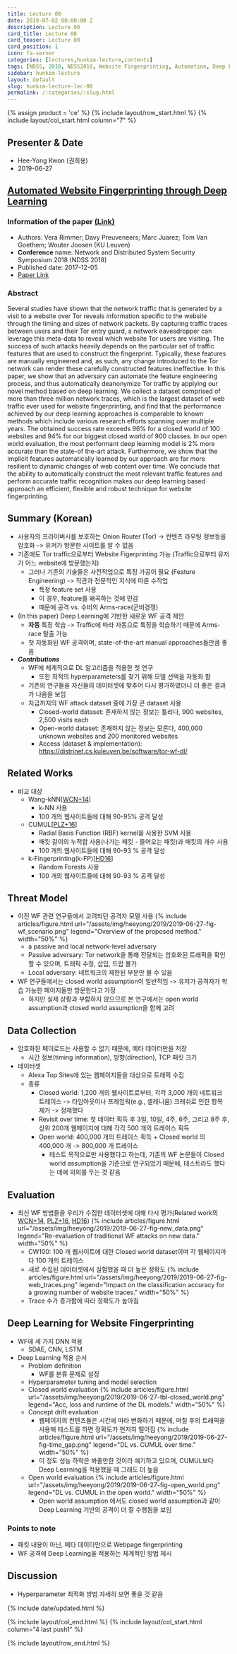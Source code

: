 ```yaml
---
title: Lecture 00
date: 2019-07-02 00:00:00 Z
description: Lecture 00
card_title: Lecture 00
card_teaser: Lecture 00
card_position: 1
icon: fa-server
categories: [lectures,hunkim-lecture,contents]
tags: [NDSS, 2018, NDSS2018, Website Fingerprinting, Automation, Deep Learning]
sidebar: hunkim-lecture
layout: default
slug: hunkim-lecture-lec-00
permalink: /:categories/:slug.html
---
```


{% assign product = 'ce' %}
{% include layout/row_start.html %}
{% include layout/col_start.html column="7" %}

## Presenter & Date
+ Hee-Yong Kwon (권희용)
+ 2019-06-27

## [Automated Website Fingerprinting through Deep Learning](https://inhaucs.github.io/seminars/06-27-2019-morning-seminar/presentation/ms-presentation-sy-june-27-2019.html)

### Information of the paper [(Link)](https://arxiv.org/pdf/1708.06376)
+ Authors: Vera Rimmer; Davy Preuveneers; Marc Juarez; Tom Van Goethem; Wouter Joosen (KU Leuven)
+ **Conference** name: Network and Distributed System Security Symposium 2018 (NDSS 2018)
+ Published date: 2017-12-05
+ [Paper Link](https://arxiv.org/pdf/1708.06376.pdf)


### Abstract
Several studies have shown that the network traffic that is generated by a visit to a website over Tor reveals information specific to the website through the timing and sizes of network packets. By capturing traffic traces between users and their Tor entry guard, a network eavesdropper can leverage this meta-data to reveal which website Tor users are visiting. The success of such attacks heavily depends on the particular set of traffic features that are used to construct the fingerprint. Typically, these features are manually engineered and, as such, any change introduced to the Tor network can render these carefully constructed features ineffective. In this paper, we show that an adversary can automate the feature engineering process, and thus automatically deanonymize Tor traffic by applying our novel method based on deep learning. We collect a dataset comprised of more than three million network traces, which is the largest dataset of web traffic ever used for website fingerprinting, and find that the performance achieved by our deep learning approaches is comparable to known methods which include various research efforts spanning over multiple years. The obtained success rate exceeds 96% for a closed world of 100 websites and 94% for our biggest closed world of 900 classes. In our open world evaluation, the most performant deep learning model is 2% more accurate than the state-of the-art attack. Furthermore, we show that the implicit features automatically learned by our approach are far more resilient to dynamic changes of web content over time. We conclude that the ability to automatically construct the most relevant traffic features and perform accurate traffic recognition makes our deep learning based approach an efficient, flexible and robust technique for website fingerprinting.


## Summary (Korean)
+ 사용자의 프라이버시를 보호하는 Onion Router (Tor) -> 컨텐츠 라우팅 정보등을 암호화 -> 유저가 방문한 사이트를 알 수 없음
+ 기존에도 Tor traffic으로부터 Website Figerprinting 가능 (Traffic으로부터 유저가 어느 website에 방문했는지)
  + 그러나 기존의 기술들은 사전작업으로 특징 가공이 필요 (Feature Engineering) -> 직관과 전문적인 지식에 따른 수작업
    + 특정 feature set 사용
    + 이 경우, feature를 왜곡하는 것에 민감
    + 때문에 공격 vs. 수비의 Arms-race(군비경쟁)
+ (In this paper) Deep Learning에 기반한 새로운 WF 공격 제안
  + **자동** 특징 학습 -> Traffic에 따라 자동으로 특징을 학습하기 때문에 Arms-race 탈출 가능
  + 첫 자동화된 WF 공격이며, state-of-the-art manual approaches들만큼 좋음
+ ***Contributions***
  + WF에 체계적으로 DL 알고리즘을 적용한 첫 연구
    + 또한 최적의 hyperparameters를 찾기 위해 모델 선택을 자동화 함
  + 기존의 연구들을 자신들의 데이터셋에 맞추어 다시 평가하였더니 더 좋은 결과가 나옴을 보임
  + 지금까지의 WF attack dataset 중에 가장 큰 dataset 사용
    + Closed-world dataset: 존재하지 않는 정보는 틀리다, 900 websites, 2,500 visits each
    + Open-world dataset: 존재하지 않는 정보는 모른다, 400,000 unknown websites and 200 monitored websites
    + Access (dataset & implementation): https://distrinet.cs.kuleuven.be/software/tor-wf-dl/

## Related Works
+ 비교 대상
  + Wang-kNN[[WCN+14]]
    + k-NN 사용
    + 100 개의 웹사이트들에 대해 90-95% 공격 달성
  + CUMUL[[PLZ+16]]
    + Radial Basis Function (RBF) kernel을 사용한 SVM 사용
    + 패킷 길이의 누적합 사용(나가는 패킷 - 들어오는 패킷)과 패킷의 개수 사용
    + 100 개의 웹사이트들에 대해 90-93 % 공격 달성
  + k-Fingerprinting(k-FP)[[HD16]]
    + Random Forests 사용
    + 100 개의 웹사이트들에 대해 90-93 % 공격 달성

[WCN+14]: <https://www.usenix.org/conference/usenixsecurity14/technical-sessions/presentation/wang_tao> "T. Wang, X. Cai, R. Nithyanand, R. Johnson, and I. Goldberg, “Effective Attacks and Provable Defenses for Website Fingerprinting,” in USENIX Security Symposium. USENIX Association, 2014, pp. 143–157."
[PLZ+16]: <https://nymity.ch/tor-dns/pdf/Panchenko2016a.pdf> "A. Panchenko, F. Lanze, A. Zinnen, M. Henze, J. Pennekamp, K.Wehrle, and T. Engel, “Website fingerprinting at internet scale,” in Network & Distributed System Security Symposium (NDSS). IEEE Computer Society, 2016, pp. 1–15."
[HD16]: <https://www.usenix.org/conference/usenixsecurity16/technical-sessions/presentation/hayes> "J. Hayes and G. Danezis, “k-fingerprinting: a Robust Scalable Website Fingerprinting Technique,” in USENIX Security Symposium. USENIX Association, 2016, pp. 1–17."

## Threat Model
+ 이전 WF 관련 연구들에서 고려되던 공격자 모델 사용
{% include articles/figure.html url="/assets/img/heeyong/2019/2019-06-27-fig-wf_scenario.png" legend="Overview of the proposed method." width="50%" %}
  + a passive and local network-level adversary
  + Passive adversary: Tor network을 통해 전달되는 암호화된 트래픽을 확인할 수 있으며, 트래픽 수정, 삽입, 드랍 불가
  + Local adversary: 네트워크의 제한된 부분만 볼 수 있음
  <!-- + ISP-level의 공격자 가정: 복호화가 가능한 level -->
+ WF 연구들에서는 closed world assumption이 일반적임 -> 유저가 공격자가 학습 가능한 페이지들만 방문한다고 가정
  + 하지만 실제 상황과 부합하지 않으므로 본 연구에서는 open world assumption과 closed world assumption을 함께 고려

## Data Collection
+ 암호화된 페이로드는 사용할 수 없기 때문에, 메타 데이터만을 저장
  + 시간 정보(timing information), 방향(direction), TCP 패킷 크기
+ 데이터셋
  + Alexa Top Sites에 있는 웹페이지들을 대상으로 트래픽 수집
  + 종류
    + Closed world: 1,200 개의 웹사이트로부터, 각각 3,000 개의 네트워크 트레이스 -> 타임아웃이나 프레임웍(e.g., 셀레니움) 크래쉬로 인한 항목 제거 -> 정제했다
    + Revisit over time: 첫 데이터 획득 후 3일, 10일, 4주, 6주, 그리고 8주 후, 상위 200개 웹페이지에 대해 각각 500 개의 트레이스 획득
    + Open world: 400,000 개의 트레이스 획득 + Closed world 의 400,000 개 -> 800,000 개 트레이스
      + 테스트 목적으로만 사용했다고 하는데, 기존의 WF 논문들이 Closed world assumption을 기준으로 연구되었기 때문에, 테스트라도 했다는 데에 의의를 두는 것 같음


## Evaluation
+ 최신 WF 방법들을 우리가 수집한 데이터셋에 대해 다시 평가(Related work의 [WCN+14], [PLZ+16], [HD16])
{% include articles/figure.html url="/assets/img/heeyong/2019/2019-06-27-fig-new_data.png" legend="Re-evaluation of traditional WF attacks on new data." width="50%" %}
  + CW100: 100 개 웹사이트에 대한 Closed world dataset이며 각 웹페이지마다 100 개의 트레이스
  + 새로 수집된 데이터셋에서 실험했을 때 더 높은 정확도
{% include articles/figure.html url="/assets/img/heeyong/2019/2019-06-27-fig-web_traces.png" legend="Impact on the classification accuracy for a growing number of website traces." width="50%" %}
  + Trace 수가 증가함에 따라 정확도가 높아짐

## Deep Learning for Website Fingerprinting
+ WF에 세 가지 DNN 적용
  + SDAE, CNN, LSTM
+ Deep Learning 적용 순서
  + Problem definition
    + WF를 분류 문제로 설정
  + Hyperparameter tuning and model selection
  + Closed world evaluation
{% include articles/figure.html url="/assets/img/heeyong/2019/2019-06-27-tbl-closed_world.png" legend="Acc, loss and runtime of the DL models." width="50%" %}
  + Concept drift evaluation
    + 웹페이지의 컨텐츠들은 시간에 따라 변화하기 때문에, 며칠 후의 트래픽을 사용해 테스트를 하면 정확도가 현저히 떨어짐
{% include articles/figure.html url="/assets/img/heeyong/2019/2019-06-27-fig-time_gap.png" legend="DL vs. CUMUL over time." width="50%" %}
    + 이 정도 성능 하락은 봐줄만한 것이라 얘기하고 있으며, CUMUL보다 Deep Learning을 적용했을 때 그래도 더 높음
  + Open world evaluation
{% include articles/figure.html url="/assets/img/heeyong/2019/2019-06-27-fig-open_world.png" legend="DL vs. CUMUL in the open world." width="50%" %}
    + Open world assumption 에서도 closed world assumption과 같이 Deep Learning 기반의 공격이 더 잘 수행됨을 보임


### Points to note
+ 패킷 내용이 아닌, 메타 데이터만으로 Webpage fingerprinting
+ WF 공격에 Deep Learning을 적용하는 체계적인 방법 제시


## Discussion
+ Hyperparameter 최적화 방법 자세히 보면 좋을 것 같음


{% include date/updated.html %}

{% include layout/col_end.html %}
{% include layout/col_start.html column="4 last push1" %}

{% include layout/row_end.html %}
